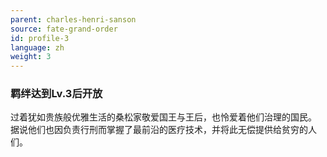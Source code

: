 ```yaml
---
parent: charles-henri-sanson
source: fate-grand-order
id: profile-3
language: zh
weight: 3
---
```


### 羁绊达到Lv.3后开放

过着犹如贵族般优雅生活的桑松家敬爱国王与王后，也怜爱着他们治理的国民。
据说他们也因负责行刑而掌握了最前沿的医疗技术，并将此无偿提供给贫穷的人们。
